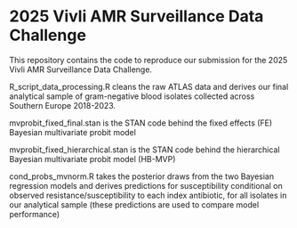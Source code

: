 # 2025 Vivli AMR Surveillance Data Challenge
This repository contains the code to reproduce our submission for the 2025 Vivli AMR Surveillance Data Challenge.

R_script_data_processing.R cleans the raw ATLAS data and derives our final analytical sample of gram-negative blood isolates collected across Southern Europe 2018-2023.

mvprobit_fixed_final.stan is the STAN code behind the fixed effects (FE) Bayesian multivariate probit model

mvprobit_fixed_hierarchical.stan is the STAN code behind the hierarchical Bayesian multivariate probit model (HB-MVP)

cond_probs_mvnorm.R takes the posterior draws from the two Bayesian regression models and derives predictions for susceptibility conditional on observed resistance/susceptibility to each index antibiotic, for all isolates in our analytical sample (these predictions are used to compare model performance)

